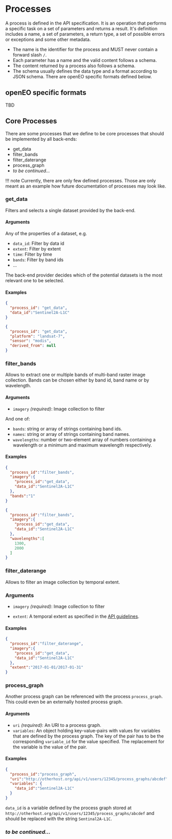 # Processes

A process is defined in the API specification. It is an operation that performs a specific task on a set of parameters and returns a result. It's definition includes a name, a set of parameters, a return type, a set of possible errors or exceptions and some other metadata. 

* The name is the identifier for the process and MUST never contain a forward slash `/`. 
* Each parameter has a name and the valid content follows a schema.
* The content returned by a process also follows a schema.
* The schema usually defines the data type and a format according to JSON schema. There are openEO specific formats defined below.

## openEO specific formats

TBD

## Core Processes

There are some processes that we define to be core processes that should be implemented by all back-ends:

* get_data
* filter_bands
* filter_daterange
* process_graph
* _to be continued..._

!!! note
    Currently, there are only few defined processes. Those are only meant as an example how future documentation of processes may look like.

### get_data

Filters and selects a single dataset provided by the back-end.

#### Arguments

Any of the properties of a dataset, e.g.

- `data_id`: Filter by data id
- `extent`: Filter by extent
- `time`: Filter by time
- `bands`: Filter by band ids
- ...

The back-end provider decides which of the potential datasets is the most relevant one to be selected.

#### Examples

``` json
{
  "process_id": "get_data",
  "data_id":"Sentinel2A-L1C"
}
```

``` json
{
  "process_id": "get_data",
  "platform": "landsat-7",
  "sensor": "modis", 
  "derived_from": null
}
```

### filter_bands

Allows to extract one or multiple bands of multi-band raster image collection. Bands can be chosen either by band id, band name or by wavelength.

#### Arguments

* `imagery` *(required)*: Image collection to filter

And one of:

* `bands`: string or array of strings containing band ids.
* `names`: string or array of strings containing band names.
* `wavelengths`: number or two-element array of numbers containing a wavelength or a minimum and maximum wavelength respectively.

#### Examples

``` json
{
  "process_id":"filter_bands",
  "imagery":{
    "process_id":"get_data",
    "data_id":"Sentinel2A-L1C"
  },
  "bands":"1"
}
```

``` json
{
  "process_id":"filter_bands",
  "imagery":{
    "process_id":"get_data",
    "data_id":"Sentinel2A-L1C"
  },
  "wavelengths":[
    1300,
    2000
  ]
}
```

### filter_daterange

Allows to filter an image collection by temporal extent.

### Arguments

* `imagery` *(required)*: Image collection to filter

* `extent`: A temporal extent as specified in the [API guidelines](https://open-eo.github.io/openeo-api/v/0.3.0/guidelines-api/index.html#temporal-data).

#### Examples

``` json
{
  "process_id":"filter_daterange",
  "imagery":{
    "process_id":"get_data",
    "data_id":"Sentinel2A-L1C"
  },
  "extent":"2017-01-01/2017-01-31"
}
```

### process_graph

Another process graph can be referenced with the process `process_graph`. This could even be an externally hosted process graph.

#### Arguments

* `uri` *(required)*: An URI to a process graph.
* `variables`: An object holding key-value-pairs with values for variables that are defined by the process graph. The key of the pair has to be the corresponding `variable_id` for the value specified. The replacement for the variable is the value of the pair.

#### Examples

``` json
{
  "process_id":"process_graph",
  "uri":"http://otherhost.org/api/v1/users/12345/process_graphs/abcdef",
  "variables": {
  	"data_id":"Sentinel2A-L1C"
  }
}
```

`data_id` is a variable defined by the process graph stored at `http://otherhost.org/api/v1/users/12345/process_graphs/abcdef` and should be replaced with the string `Sentinal2A-L1C`.

### _to be continued..._